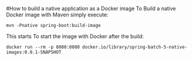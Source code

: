 #How to build a native application as a Docker image
To Build a native Docker image with Maven simply execute:

```
mvn -Pnative spring-boot:build-image
```
This starts 
To start the image with Docker after the build:

```
docker run --rm -p 8080:8080 docker.io/library/spring-batch-5-native-images:0.0.1-SNAPSHOT
```